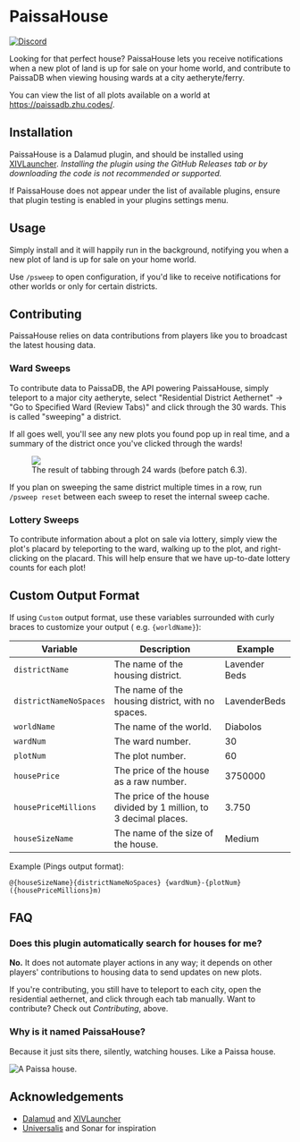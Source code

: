 # PaissaHouse

[![Discord](https://img.shields.io/discord/927834873916440646?color=5865F2&label=discord&logo=discord&logoColor=white)](https://discord.gg/9rduk8aDek)

Looking for that perfect house? PaissaHouse lets you receive notifications when a new plot of land is up for sale on
your home world, and contribute to PaissaDB when viewing housing wards at a city aetheryte/ferry.

You can view the list of all plots available on a world at https://paissadb.zhu.codes/.

## Installation

PaissaHouse is a Dalamud plugin, and should be installed
using [XIVLauncher](https://github.com/goatcorp/FFXIVQuickLauncher).
*Installing the plugin using the GitHub Releases tab or by downloading the code is not recommended or supported.*

If PaissaHouse does not appear under the list of available plugins, ensure that plugin testing is enabled in your
plugins settings menu.

## Usage

Simply install and it will happily run in the background, notifying you when a new plot of land is up for sale on your
home world.

Use `/psweep` to open configuration, if you'd like to receive notifications for other worlds or only for certain
districts.

## Contributing

PaissaHouse relies on data contributions from players like you to broadcast the latest housing data.

### Ward Sweeps

To contribute data to PaissaDB, the API powering PaissaHouse, simply teleport to a major city aetheryte, select
"Residential District Aethernet" -> "Go to Specified Ward (Review Tabs)" and click through the 30 wards. This is
called "sweeping" a district.

If all goes well, you'll see any new plots you found pop up in real time, and a summary of the district once you've
clicked through the wards!

<figure>
  <img src="https://cdn.discordapp.com/attachments/263128686004404225/842268996886724648/unknown.png">
  <figcaption>The result of tabbing through 24 wards (before patch 6.3).</figcaption>
</figure>

If you plan on sweeping the same district multiple times in a row, run `/psweep reset` between each sweep to reset the
internal sweep cache.

### Lottery Sweeps

To contribute information about a plot on sale via lottery, simply view the plot's placard by teleporting to the ward,
walking up to the plot, and right-clicking on the placard. This will help ensure that we have up-to-date lottery counts
for each plot!

## Custom Output Format

If using `Custom` output format, use these variables surrounded with curly braces to customize your output (
e.g. `{worldName}`):

| Variable               | Description                                                       | Example           |
|------------------------|-------------------------------------------------------------------|-------------------|
| `districtName`         | The name of the housing district.                                 | Lavender Beds     |
| `districtNameNoSpaces` | The name of the housing district, with no spaces.                 | LavenderBeds      |
| `worldName`            | The name of the world.                                            | Diabolos          |
| `wardNum`              | The ward number.                                                  | 30                |
| `plotNum`              | The plot number.                                                  | 60                |
| `housePrice`           | The price of the house as a raw number.                           | 3750000           |
| `housePriceMillions`   | The price of the house divided by 1 million, to 3 decimal places. | 3.750             |
| `houseSizeName`        | The name of the size of the house.                                | Medium            |

Example (Pings output format):

```
@{houseSizeName}{districtNameNoSpaces} {wardNum}-{plotNum} ({housePriceMillions}m)
```

## FAQ

### Does this plugin automatically search for houses for me?

**No.** It does not automate player actions in any way; it depends on other players' contributions to housing data to
send updates on new plots.

If you're contributing, you still have to teleport to each city, open the residential aethernet, and click through each
tab manually. Want to contribute? Check out *Contributing*, above.

### Why is it named PaissaHouse?

Because it just sits there, silently, watching houses. Like a Paissa house.

![A Paissa house.](https://img2.finalfantasyxiv.com/accimg2/88/98/8898053ff4d9416da5a1a6a31d280ba42840161a.jpg)

## Acknowledgements

- [Dalamud](https://github.com/goatcorp/Dalamud) and [XIVLauncher](https://github.com/goatcorp/FFXIVQuickLauncher)
- [Universalis](https://github.com/Universalis-FFXIV/Universalis) and Sonar for inspiration
